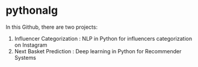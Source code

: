 # pythonalg
In this Github, there are two projects:
1. Influencer Categorization : NLP  in Python for influencers categorization on Instagram
2. Next Basket Prediction : Deep learning in Python for Recommender Systems

